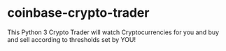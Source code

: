 # coinbase-crypto-trader
This Python 3 Crypto Trader will watch Cryptocurrencies for you and buy and sell according to thresholds set by YOU!
